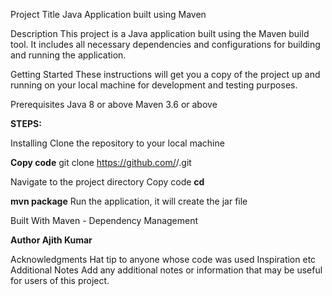 Project Title
Java Application built using Maven

Description
This project is a Java application built using the Maven build tool. It includes all necessary dependencies and configurations for building and running the application.

Getting Started
These instructions will get you a copy of the project up and running on your local machine for development and testing purposes.

Prerequisites
Java 8 or above
Maven 3.6 or above

**STEPS:**

Installing
Clone the repository to your local machine

**Copy code** git clone https://github.com/<username>/<repository>.git

Navigate to the project directory
Copy code
**cd <repository>**


**mvn package**
Run the application, it will create the jar file


Built With
Maven - Dependency Management


**Author
Ajith Kumar**


Acknowledgments
Hat tip to anyone whose code was used
Inspiration
etc
Additional Notes
Add any additional notes or information that may be useful for users of this project.

